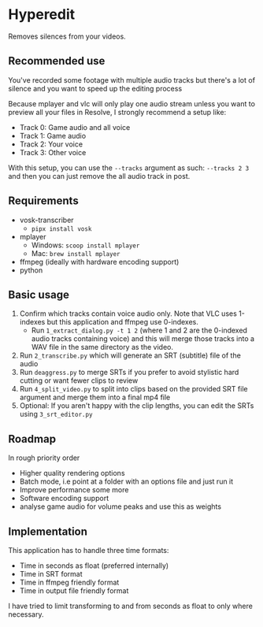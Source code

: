 # Hyperedit

Removes silences from your videos.

## Recommended use

You've recorded some footage with multiple audio tracks but there's a lot of silence and you want to speed up the editing process

Because mplayer and vlc will only play one audio stream unless you want to preview all your files in Resolve, I strongly recommend a setup like:

- Track 0: Game audio and all voice
- Track 1: Game audio
- Track 2: Your voice
- Track 3: Other voice

With this setup, you can use the `--tracks` argument as such: `--tracks 2 3` and then you can just remove the all audio track in post.

## Requirements

- vosk-transcriber
    - `pipx install vosk`
- mplayer
    - Windows: `scoop install mplayer`
    - Mac: `brew install mplayer`
- ffmpeg (ideally with hardware encoding support)
- python

## Basic usage

1. Confirm which tracks contain voice audio only. Note that VLC uses 1-indexes but this application and ffmpeg use 0-indexes.
    - Run `1_extract_dialog.py -t 1 2` (where 1 and 2 are the 0-indexed audio tracks containing voice) and this will merge those tracks into a WAV file in the same directory as the video.
2. Run `2_transcribe.py` which will generate an SRT (subtitle) file of the audio
3. Run `deaggress.py` to merge SRTs if you prefer to avoid stylistic hard cutting or want fewer clips to review
4. Run `4_split_video.py` to split into clips based on the provided SRT file argument and merge them into a final mp4 file 
5. Optional: If you aren't happy with the clip lengths, you can edit the SRTs using `3_srt_editor.py`

## Roadmap

In rough priority order

- Higher quality rendering options
- Batch mode, i.e point at a folder with an options file and just run it
- Improve performance some more
- Software encoding support
- analyse game audio for volume peaks and use this as weights

## Implementation

This application has to handle three time formats:

- Time in seconds as float (preferred internally)
- Time in SRT format
- Time in ffmpeg friendly format
- Time in output file friendly format

I have tried to limit transforming to and from seconds as float to only where necessary.
